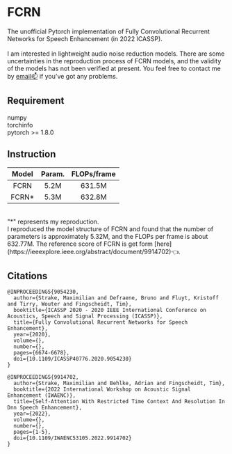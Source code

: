 # FCRN
The unofficial Pytorch implementation of Fully Convolutional Recurrent Networks for Speech Enhancement (in 2022 ICASSP). </br></br>
I am interested in lightweight audio noise reduction models. There are some uncertainties in the reproduction process of FCRN models, and the validity of the models has not been verified at present. You feel free to contact me by [email📫](yadongchen2022@163.com) if you've got any problems.

## Requirement
numpy </br>
torchinfo </br>
pytorch >= 1.8.0 </br>

## Instruction

| Model | Param.| FLOPs/frame |
|:-----:|:-----:|:-----------:|
| FCRN  | 5.2M  |   631.5M    |
| FCRN* | 5.3M  |   632.8M    |

</br>
"*" represents my reproduction. </br>
I reproduced the model structure of FCRN and found that the number of parameters is approximately 5.32M, and the FLOPs per frame is about 632.77M. The reference score of FCRN is get form [here](https://ieeexplore.ieee.org/abstract/document/9914702)👈. 

## Citations
```shell
@INPROCEEDINGS{9054230,
  author={Strake, Maximilian and Defraene, Bruno and Fluyt, Kristoff and Tirry, Wouter and Fingscheidt, Tim},
  booktitle={ICASSP 2020 - 2020 IEEE International Conference on Acoustics, Speech and Signal Processing (ICASSP)}, 
  title={Fully Convolutional Recurrent Networks for Speech Enhancement}, 
  year={2020},
  volume={},
  number={},
  pages={6674-6678},
  doi={10.1109/ICASSP40776.2020.9054230}
}

@INPROCEEDINGS{9914702,
  author={Strake, Maximilian and Behlke, Adrian and Fingscheidt, Tim},
  booktitle={2022 International Workshop on Acoustic Signal Enhancement (IWAENC)}, 
  title={Self-Attention With Restricted Time Context And Resolution In Dnn Speech Enhancement}, 
  year={2022},
  volume={},
  number={},
  pages={1-5},
  doi={10.1109/IWAENC53105.2022.9914702}
}
```
